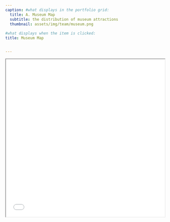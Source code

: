 ```yaml
---
caption: #what displays in the portfolio grid:
  title: A. Museum Map
  subtitle: the distribution of museum attractions
  thumbnail: assets/img/team/museum.png
  
#what displays when the item is clicked:
title: Museum Map


---
```


<iframe src="/assets/graph.html" width="100%" height="500px"></iframe>

